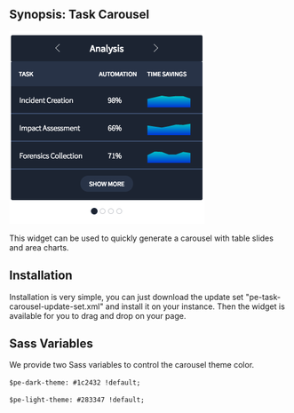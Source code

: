 ## Synopsis: Task Carousel

![](../images/pe-task-carousel.png)

This widget can be used to quickly generate a carousel with table slides and area charts.

## Installation

Installation is very simple, you can just download the update set "pe-task-carousel-update-set.xml" and install it on your instance. Then the widget is available for you to drag and drop on your page.

## Sass Variables

We provide two Sass variables to control the carousel theme color.

`$pe-dark-theme: #1c2432 !default;`

`$pe-light-theme: #283347 !default;`